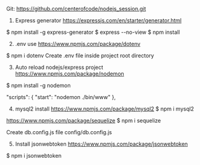 Git: https://github.com/centerofcode/nodejs_session.git

1. Express generator
https://expressjs.com/en/starter/generator.html

$ npm install -g express-generator
$ express --no-view 
$ npm install

2. .env use
https://www.npmjs.com/package/dotenv

$ npm i dotenv
Create .env file inside project root directory

3. Auto reload nodejs/express project
https://www.npmjs.com/package/nodemon

$ npm install -g nodemon

"scripts": {
    "start": "nodemon ./bin/www"
  },

4. mysql2 install
https://www.npmjs.com/package/mysql2
$ npm i mysql2

https://www.npmjs.com/package/sequelize
$ npm i sequelize

Create db.config.js file
config/db.config.js

5. Install jsonwebtoken
https://www.npmjs.com/package/jsonwebtoken

$ npm i jsonwebtoken